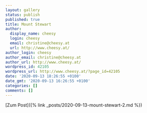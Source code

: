 ```yaml
---
layout: gallery
status: publish
published: true
title: Mount Stewart
author:
  display_name: cheesy
  login: cheesy
  email: christine@cheesy.at
  url: http://www.cheesy.at/
author_login: cheesy
author_email: christine@cheesy.at
author_url: http://www.cheesy.at/
wordpress_id: 42105
wordpress_url: http://www.cheesy.at/?page_id=42105
date: '2020-09-13 18:26:55 +0100'
date_gmt: '2020-09-13 16:26:55 +0100'
categories: []
comments: []
---
```

<!-- wp:core-embed/wordpress {"url":"http://www.cheesy.at/2020/09/mount-stewart-2/","type":"rich","providerNameSlug":"cheesy-at","className":""} -->
[Zum Post]({% link _posts/2020-09-13-mount-stewart-2.md %})
<!-- /wp:core-embed/wordpress -->
<!-- wp:paragraph --><!-- /wp:paragraph -->
